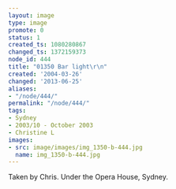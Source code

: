 ```yaml
---
layout: image
type: image
promote: 0
status: 1
created_ts: 1080280867
changed_ts: 1372159373
node_id: 444
title: "01350 Bar light\r\n"
created: '2004-03-26'
changed: '2013-06-25'
aliases:
- "/node/444/"
permalink: "/node/444/"
tags:
- Sydney
- 2003/10 - October 2003
- Christine L
images:
- src: image/images/img_1350-b-444.jpg
  name: img_1350-b-444.jpg
---
```

Taken by Chris.  Under the Opera House, Sydney.
